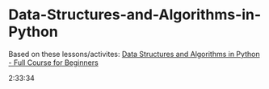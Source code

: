 # Data-Structures-and-Algorithms-in-Python

Based on these lessons/activites: [Data Structures and Algorithms in Python - Full Course for Beginners](https://www.youtube.com/watch?v=pkYVOmU3MgA)

2:33:34